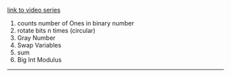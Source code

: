 [link to video series](https://www.youtube.com/playlist?list=PLNmW52ef0uwvkul_e_wLD525jbTfMKLIJ)

1. counts number of Ones in binary number
2. rotate bits n times (circular)
3. Gray Number
4. Swap Variables
5. sum
6. Big Int Modulus

---
